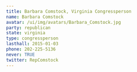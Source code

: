 ```yaml
---
title: Barbara Comstock, Virginia Congressperson
name: Barbara Comstock
avatar: /ui/img/avatars/Barbara_Comstock.jpg
party: republican
state: virginia
type: congressperson
lasthall: 2015-01-03
phone: 202-225-5136
never: TRUE
twitter: RepComstock
---
```

